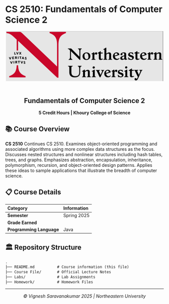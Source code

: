 # CS 2510: Fundamentals of Computer Science 2

<div align="center">
  <img src="image.png" width="500" style="background-color: white;">
  <br><br>
  <h2>Fundamentals of Computer Science 2</h2>
  <p><strong>5 Credit Hours | Khoury College of Science</strong></p>
</div>

## 📚 Course Overview

**CS 2510** Continues CS 2510. Examines object-oriented programming and associated algorithms using more complex data structures as the focus. Discusses nested structures and nonlinear structures including hash tables, trees, and graphs. Emphasizes abstraction, encapsulation, inheritance, polymorphism, recursion, and object-oriented design patterns. Applies these ideas to sample applications that illustrate the breadth of computer science.

## 📋 Course Details

| Category                 | Information |
| :----------------------- | :---------- |
| **Semester**             | Spring 2025 |
| **Grade Earned**         |             |
| **Programming Language** | Java        |

## 🏛️ Repository Structure

```
.
├── README.md          # Course information (this file)
├── Course File/       # Official Lecture Notes
├── Labs/              # Lab Assignments
├── Homework/          # Homework Files
```

---

<div align="center">
  <p><em>© Vignesh Saravanakumar 2025 | Northeastern University</em></p>
</div>
